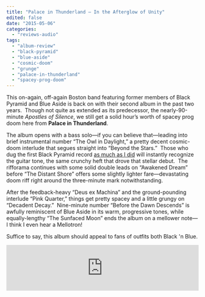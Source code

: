```yaml
---
title: "Palace in Thunderland – In the Afterglow of Unity"
edited: false
date: "2015-05-06"
categories:
  - "reviews-audio"
tags:
  - "album-review"
  - "black-pyramid"
  - "blue-aside"
  - "cosmic-doom"
  - "grunge"
  - "palace-in-thunderland"
  - "spacey-prog-doom"
---
```


This on-again, off-again Boston band featuring former members of Black Pyramid and Blue Aside is back on with their second album in the past two years.  Though not quite as extended as its predecessor, the nearly-90-minute _Apostles of Silence_, we still get a solid hour’s worth of spacey prog doom here from **Palace in Thunderland**.

The album opens with a bass solo—if you can believe that—leading into brief instrumental number “The Owl in Daylight,” a pretty decent cosmic-doom interlude that segues straight into “Beyond the Stars.”  Those who dug the first Black Pyramid record [as much as I did](https://hellbound.ca/2009/07/black-pyramid-self-titled/) will instantly recognize the guitar tone, the same crunchy heft that drove that stellar debut.  The rifforama continues with some solid double leads on “Awakened Dream” before “The Distant Shore” offers some slightly lighter fare—devastating doom riff right around the three-minute mark notwithstanding.

After the feedback-heavy “Deus ex Machina” and the ground-pounding interlude “Pink Quarter,” things get pretty spacey and a little grungy on “Decadent Decay.”  Nine-minute number “Before the Dawn Descends” is awfully reminiscent of Blue Aside in its warm, progressive tones, while equally-lengthy “The Sunfaced Moon” ends the album on a mellower note—I think I even hear a Mellotron!

Suffice to say, this album should appeal to fans of outfits both Black 'n Blue.

<iframe style="border: 0; width: 100%; height: 120px;" src="https://bandcamp.com/EmbeddedPlayer/album=356872230/size=large/bgcol=ffffff/linkcol=0687f5/tracklist=false/artwork=small/transparent=true/" width="300" height="150" seamless=""><a href="http://palaceinthunderland.bandcamp.com/album/in-the-afterglow-of-unity">In The Afterglow Of Unity by Palace In Thunderland</a></iframe>
